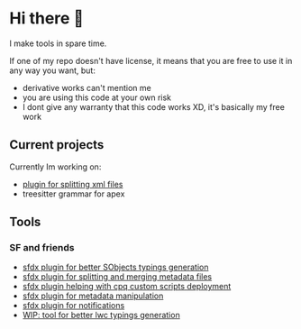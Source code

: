 # Hi there 👋

I make tools in spare time.

If one of my repo doesn't have license, it means that you are free to use it in any way you want, but:
- derivative works can't mention me
- you are using this code at your own risk 
- I dont give any warranty that this code works XD, it's basically my free work

## Current projects

Currently Im working on:
- [plugin for splitting xml files](https://github.com/Ziemniakoss/sfdx-metadata-splitter)
- treesitter grammar for apex

## Tools

### SF and friends

- [sfdx plugin for better SObjects typings generation](https://github.com/Ziemniakoss/apex-typings-generator)
- [sfdx plugin for splitting and merging metadata files](https://github.com/Ziemniakoss/sfdx-metadata-splitter)
- [sfdx plugin helping with cpq custom scripts deployment](https://github.com/Ziemniakoss/sfdx-cpq-scripts-deployment)
- [sfdx plugin for metadata manipulation](https://github.com/Ziemniakoss/sfdx-metadata-utils)
- [sfdx plugin for notifications](https://github.com/Ziemniakoss/sfdx-notifications)
- [WIP: tool for better lwc typings generation](https://github.com/Ziemniakoss/lwc-typings-generator)
